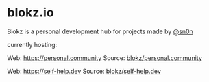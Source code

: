 # blokz.io
Blokz is a personal development hub for projects made by [@sn0n](https://github.com/sn0n)

currently hosting:

Web: 
https://personal.community
Source: 
[blokz/personal.community](https://github.com/blokz/personal.community)

Web: 
https://self-help.dev
Source: 
[blokz/self-help.dev](https://github.com/blokz/self-help.dev)
